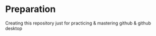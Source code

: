 # Preparation
Creating this repository just for practicing &amp; mastering github &amp; github desktop
